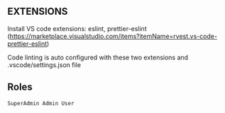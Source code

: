 ## EXTENSIONS

Install VS code extensions: eslint, prettier-eslint (https://marketplace.visualstudio.com/items?itemName=rvest.vs-code-prettier-eslint)

Code linting is auto configured with these two extensions and .vscode/settings.json file

## Roles

`SuperAdmin Admin User`
